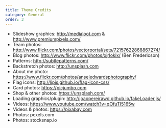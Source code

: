 ```yaml
---
title: Theme Credits
category: General
order: 3
---
```


* Slideshow graphics: http://medialoot.com & http://www.premiumpixels.com/
* Team photos: http://www.flickr.com/photos/vectorportal/sets/72157622868867274/
* Blog photos: http://www.flickr.com/photos/xjrlokix/ (Ben Fredericson)
* Patterns: http://subtlepatterns.com/
* Backstretch photos: http://unsplash.com
* About me photo: https://www.flickr.com/photos/anseledwardsphotography/
* Flag icons: http://lipis.github.io/flag-icon-css/
* Card photos: https://picjumbo.com
* Shop & other photos: https://unsplash.com/
* Loading graphics/plugin: http://joaopereirawd.github.io/fakeLoader.js/
* Videos: https://www.youtube.com/watch?v=qOfuTI5165w
* Videos & photos: https://pixabay.com
* Photos: pexels.com
* Photos: stocksnap.io